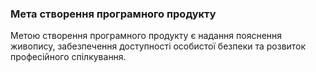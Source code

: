 ### Мета створення програмного продукту
Метою створення програмного продукту є надання пояснення живопису, забезпечення доступності особистої безпеки та розвиток професійного спілкування.
